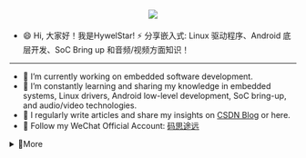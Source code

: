 <!--
**hywelstar/hywelstar** is a ✨ _special_ ✨ repository because its `README.md` (this file) appears on your GitHub profile.

Here are some ideas to get you started:

- 🔭 I’m currently working on ...
- 🌱 I’m currently learning ...
- 👯 I’m looking to collaborate on ...
- 🤔 I’m looking for help with ...
- 💬 Ask me about ...
- 📫 How to reach me: ...
- 😄 Pronouns: ...
- ⚡ Fun fact: ...
-->

<h1 align="center">
    <img src="https://readme-typing-svg.herokuapp.com/?font=Righteous&size=35&center=true&vCenter=true&color=F76436&width=500&height=70&duration=4000&lines=Hi+There!+👋+I'm+HywelStar!;" />
</h1>

 - 😄   Hi, 大家好！我是HywelStar! ⚡ 分享嵌入式: Linux 驱动程序、Android 底层开发、SoC Bring up 和音频/视频方面知识！ <br /> 
------
- 🔭 I’m currently working on embedded software development.
- 🌱 I’m constantly learning and sharing my knowledge in embedded systems, Linux drivers, Android low-level development, SoC bring-up, and audio/video technologies.
- 📝 I regularly write articles and share my insights on [CSDN Blog](https://blog.csdn.net/zalebool) or here.
- 📢 Follow my WeChat Official Account: [码思途远](https://mp.weixin.qq.com/s?__biz=MzIyMzg2MjY3Mw==&mid=2247484484&idx=1&sn=e4a124292d6c0616725c417b80b84c35&chksm=e8168ebadf6107ac4f788a409f11289d8b3370f76f1af853339350ffb15e7ce7824ccaba80a4&token=1767720086&lang=zh_CN#rd)

<details>
<summary>💬More</summary>

### 🚀 Projects and Interests

- **Embedded Software Development**: Designing microcontroller-based systems and firmware development.
- **Linux Drivers**: Experience in developing and optimizing drivers for Linux platforms.
- **Android Low-level Development**: Working on Android system-level programming and customization.
- **SoC Bring-Up**: Hands-on experience in bootloaders, device trees, and bringing up new SoCs.
- **Audio/Video Technologies**: Familiar with audio/video processing, codecs, and streaming technologies.

### 📚 Articles and Knowledge Sharing

- I regularly share my learning experiences and technical insights on [CSDN Blog](https://blog.csdn.net/zalebool).
- Check out my [GitHub Repositories](https://github.com/hywelstar) for projects and code samples.

Let's connect and collaborate on exciting embedded systems and audio/video projects!
